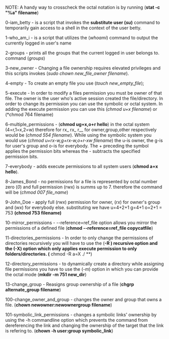 NOTE: A handy way to crosscheck the octal notation is by running (**stat -c "%a" filename**)

0-iam_betty - is a script that invokes the **substitute user (*su*)** command to temporarily gain access to a shell in the context of the user betty.

1-who_am_i - is a script that utilizes the (*whoami*) command to output the currently logged in user's name

2-groups - prints all the groups that the current logged in user belongs to. command (*groups*)

3-new_owner - Changing a file ownership requires elevated privileges and this scripts invokes (*sudo chown new_file_owner filename*).

4-empty - To create an empty file you use (*touch new_empty_file*);

5-execute - In order to modify a files permission you must be owner of that file. The owner is the user who's active session created the file/directory. In order to change its permission you can use the symbolic or octal system. In adding the execute permission you can use this (*chmod u+x filename*) or (*chmod 764 filename)

6-multiple_permissions - (**chmod ug+x,o+r hello**)  in the octal system (4=r,1=x,2=w) therefore for rx_ rx_ r__  for owner,group,other respectively would be (*chmod 554 filename*). While using the symbolic system you would use (*chmod u+rx-w,g+rx-w,o+r-xw filename*) the u-is owner, the g-is for user's group and o-is for everybody. The + preceding the symbol applies the permission bits whereas the - subtracts the specified permission bits.

7-everybody - adds execute permissions to all system users (**chmod a+x hello**).

8-James_Bond - no permissions for a file is represented by octal number zero (*0*) and full permission (rwx) is summs up to 7. therefore the command will be (*chmod 007 file_name*)

9-John_Doe - apply full (*rwx*) permission for owner, (*rx*) for owner's group and (*wx*) for everybody else. substituting we have u=4+2+1 g=4+1 o=2+1 = 753
**(chmod 753 filename)**

10-mirror_permissions - --reference=ref_file option allows you mirror the permissions of a defined file (**chmod --reference=ref_file copycatfile**)

11-directories_permissions - In order to only change the permissions of directories recursively you will have to use the (**-R **) recursive option and the (**-X) option which only applies execute permission to only folders/directories.
(** chmod -R a=X ./ **)

12-directory_permissions - to dynamically create a directory while assigning file permissions you have to use the (*-m*) option in which you can provide the octal mode (**mkdir -m 751 new_dir**)  

13-change_group - Reasigns group ownership of a file (**chgrp alternate_group filename**)

100-change_owner_and_group - changes the owner and group that owns a file. (**chown newowner:newownergroup filename**)

101-symbolic_link_permissions - changes a symbolic links' ownership by using the -h commandline option which prevents the command from dereferencing the link and changing the ownership of the target that the link is refering to. (**chown -h user:group symbolic_link**)




